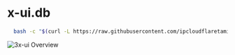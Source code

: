 # x-ui.db

```bash
  bash -c "$(curl -L https://raw.githubusercontent.com/ipcloudflaretamiz/x-ui.db/main/3x-ui.sh)"
```

<picture>
  <source media="(prefers-color-scheme: dark)" srcset="https://github.com/ipcloudflaretamiz/x-ui.db/raw/main/images/01-overview-dark.png">
  <img alt="3x-ui Overview" src="https://github.com/ipcloudflaretamiz/x-ui.db/raw/main/images/01-overview-light.png">
</picture>
